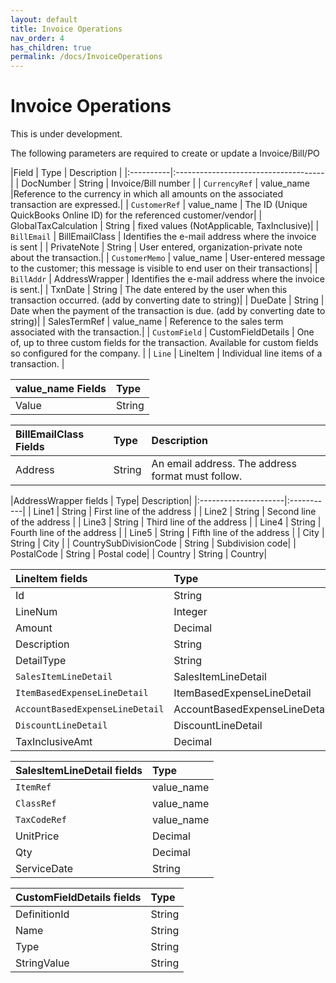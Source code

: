 ```yaml
---
layout: default
title: Invoice Operations
nav_order: 4
has_children: true
permalink: /docs/InvoiceOperations
---
```


# Invoice Operations

This is under development.

The following parameters are required to create or update a Invoice/Bill/PO

|Field  | Type                          | Description |
|:----------|:-------------------------------------|
| DocNumber | String | Invoice/Bill number  |
| `CurrencyRef` | value_name |Reference to the currency in which all amounts on the associated transaction are expressed.| 
| `CustomerRef` | value_name | The ID (Unique QuickBooks Online ID) for the referenced customer/vendor|
| GlobalTaxCalculation | String | fixed values (NotApplicable, TaxInclusive)|
| `BillEmail` | BillEmailClass | Identifies the e-mail address where the invoice is sent |
| PrivateNote | String | User entered, organization-private note about the transaction.|
| `CustomerMemo` | value_name | User-entered message to the customer; this message is visible to end user on their transactions|
| `BillAddr` | AddressWrapper | Identifies the e-mail address where the invoice is sent.|
| TxnDate | String | The date entered by the user when this transaction occurred. (add by converting date to string)|
| DueDate | String | Date when the payment of the transaction is due. (add by converting date to string)|
| SalesTermRef | value_name | Reference to the sales term associated with the transaction.|
| `CustomField` | CustomFieldDetails | One of, up to three custom fields for the transaction. Available for custom fields so configured for the company. |
| `Line` | LineItem | Individual line items of a transaction. |



|value_name Fields | Type|
|:----------------|:----|
| Value | String |


|BillEmailClass Fields | Type|Description|
|:----------------|:----|:------|
| Address | String |An email address. The address format must follow.|


|AddressWrapper fields | Type| Description|
|:---------------------|:-----------|
| Line1 | String | First line of the address |
| Line2 | String | Second line of the address |
| Line3 | String | Third line of the address |
| Line4 | String | Fourth line of the address |
| Line5 | String | Fifth line of the address |
| City  | String | City |
| CountrySubDivisionCode | String | Subdivision code|
| PostalCode | String | Postal code|
| Country | String | Country|



|LineItem fields | Type| 
|:---------------------|:-----------|
| Id | String |
| LineNum | Integer | 
| Amount | Decimal |
| Description | String |
| DetailType | String | 
| `SalesItemLineDetail` | SalesItemLineDetail |
| `ItemBasedExpenseLineDetail` | ItemBasedExpenseLineDetail |
| `AccountBasedExpenseLineDetail` | AccountBasedExpenseLineDetail |
| `DiscountLineDetail` | DiscountLineDetail |
| TaxInclusiveAmt | Decimal |


|SalesItemLineDetail fields | Type| 
|:---------------------|:-----------|
| `ItemRef` | value_name |
| `ClassRef` | value_name |
| `TaxCodeRef` | value_name |
| UnitPrice | Decimal | 
| Qty | Decimal | 
| ServiceDate | String | 



|CustomFieldDetails fields | Type| 
|:---------------------|:-----------|
| DefinitionId | String |
| Name | String |
| Type | String |
| StringValue | String |
	
